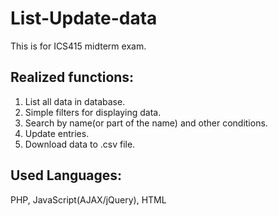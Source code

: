 # List-Update-data
This is for ICS415 midterm exam. 
## Realized functions:
1. List all data in database.
2. Simple filters for displaying data.
3. Search by name(or part of the name) and other conditions.
4. Update entries.
5. Download data to .csv file.

## Used Languages:
PHP, JavaScript(AJAX/jQuery), HTML 
